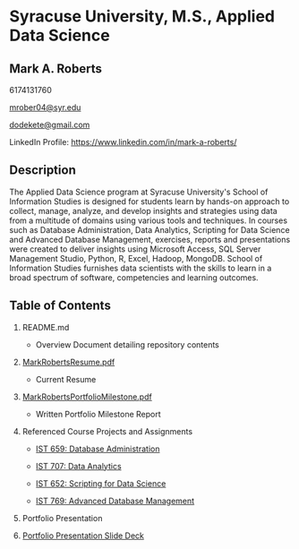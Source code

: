 # Syracuse University, M.S., Applied Data Science
## Mark A. Roberts

6174131760

mrober04@syr.edu

dodekete@gmail.com

LinkedIn Profile: https://www.linkedin.com/in/mark-a-roberts/

## Description

The Applied Data Science program at Syracuse University's School of Information Studies is designed for students learn by hands-on approach to collect, manage, analyze, and develop insights and strategies using data from a multitude of domains using various tools and techniques. In courses such as Database Administration, Data Analytics, Scripting for Data Science and Advanced Database Management, exercises, reports and presentations were created to deliver insights using Microsoft Access, SQL Server Management Studio, Python, R, Excel, Hadoop, MongoDB. School of Information Studies furnishes data scientists with the skills to learn in a broad spectrum of software, competencies and learning outcomes.

## Table of Contents

1. README.md 
    - Overview Document detailing repository contents

2. [MarkRobertsResume.pdf](https://github.com/dodekete/MSADS_Portfolio/blob/main/MR%20Resume%202021.pdf)
    - Current Resume

3. [MarkRobertsPortfolioMilestone.pdf](https://github.com/dodekete/MSADS_Portfolio/blob/main/MarkRobertsPortfolioMilestoneReport.pdf)
    - Written Portfolio Milestone Report

4. Referenced Course Projects and Assignments
    * [IST 659: Database Administration](https://github.com/dodekete/MSADS_Portfolio/tree/main/IST659_DatabaseAdministration)
    
    * [IST 707: Data Analytics](https://github.com/dodekete/MSADS_Portfolio/tree/main/IST707_DataAnalytics)
    
    * [IST 652: Scripting for Data Science](https://github.com/dodekete/MSADS_Portfolio/tree/main/IST652_Scripting)
   
    * [IST 769: Advanced Database Management](https://github.com/dodekete/MSADS_Portfolio/tree/main/IST769_AdvancedDatabaseMgmt/Labs)

5. Portfolio Presentation

6. [Portfolio Presentation Slide Deck](https://github.com/dodekete/MSADS_Portfolio/blob/main/MSDS_PresentationDeck_MarkRoberts.pdf)
